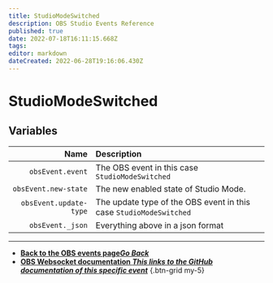 ```yaml
---
title: StudioModeSwitched
description: OBS Studio Events Reference
published: true
date: 2022-07-18T16:11:15.668Z
tags: 
editor: markdown
dateCreated: 2022-06-28T19:16:06.430Z
---
```


# StudioModeSwitched

## Variables

Name | Description
----:|:------------
`obsEvent.event` | The OBS event in this case `StudioModeSwitched`
`obsEvent.new-state` | The new enabled state of Studio Mode.
`obsEvent.update-type` | The update type of the OBS event in this case `StudioModeSwitched`
`obsEvent._json` | Everything above in a json format

---

- [<i class="mdi mdi-chevron-left"></i>**Back to the OBS events page*Go Back***](/en/Broadcasters/OBS/Archive/Events)
- [<i class="mdi mdi-github"></i> **OBS Websocket documentation *This links to the GitHub documentation of this specific event***](https://github.com/obsproject/obs-websocket/blob/4.x-current/docs/generated/protocol.md#studiomodeswitched)
{.btn-grid my-5}
